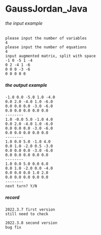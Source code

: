 # GaussJordan_Java
###### the input example  
```
please input the number of variables
4
please input the number of equations
4
input augmented matrix, split with space
-1 0 -5 1 -4
0 2 -4 1 -6
0 0 0 -3 -6
0 0 0 0 0
```
##### the output example
```
-1.0 0.0 -5.0 1.0 -4.0 
0.0 2.0 -4.0 1.0 -6.0 
0.0 0.0 0.0 -3.0 -6.0 
0.0 0.0 0.0 0.0 0.0 
--------
1.0 -0.0 5.0 -1.0 4.0 
0.0 2.0 -4.0 1.0 -6.0 
0.0 0.0 0.0 -3.0 -6.0 
0.0 0.0 0.0 0.0 0.0 
--------
1.0 0.0 5.0 -1.0 4.0 
0.0 1.0 -2.0 0.5 -3.0 
0.0 0.0 0.0 -3.0 -6.0 
0.0 0.0 0.0 0.0 0.0 
--------
1.0 0.0 5.0 0.0 6.0 
0.0 1.0 -2.0 0.0 -4.0 
0.0 0.0 0.0 1.0 2.0 
0.0 0.0 0.0 0.0 0.0 
--------
next turn? Y/N

```
##### record
```
2022.3.7 first version  
still need to check  
```

```
2022.3.8 second version
bug fix
```
